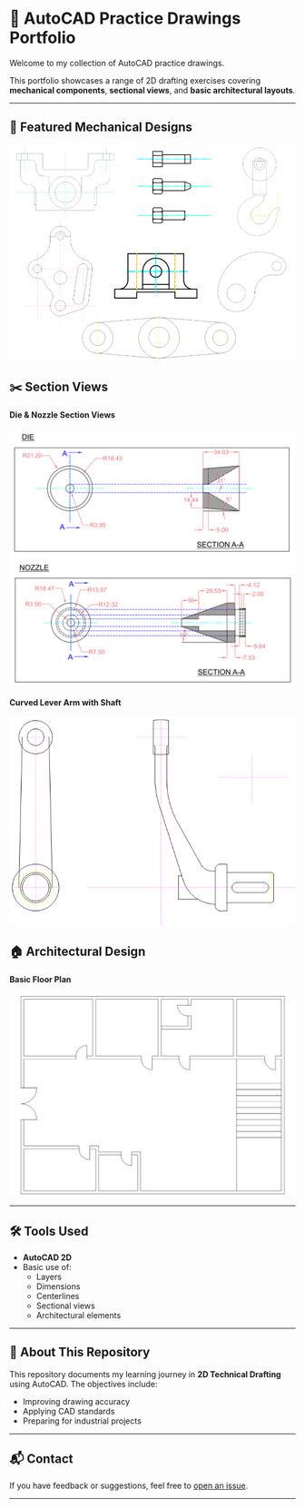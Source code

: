 # 💼 AutoCAD Practice Drawings Portfolio

Welcome to my collection of AutoCAD practice drawings. 

This portfolio showcases a range of 2D drafting exercises covering **mechanical components**, **sectional views**, and **basic architectural layouts**.

---

## 📐 Featured Mechanical Designs

![Mechanical Designs](mechanical_designs.png)


## ✂️ Section Views

#### **Die & Nozzle Section Views**

![Die & Nozzle](die_&_nozzle.png)

#### **Curved Lever Arm with Shaft**
 
![Lever Arm](curved_lever_arm.png)


## 🏠 Architectural Design

#### **Basic Floor Plan**
 
![Floor Plan](floor_plan.png)

---

## 🛠 Tools Used

- **AutoCAD 2D**
- Basic use of:
  - Layers
  - Dimensions
  - Centerlines
  - Sectional views
  - Architectural elements

---

## 🔗 About This Repository

This repository documents my learning journey in **2D Technical Drafting** using AutoCAD. The objectives include:
- Improving drawing accuracy
- Applying CAD standards
- Preparing for industrial projects

---

## 📬 Contact

If you have feedback or suggestions, feel free to [open an issue](https://github.com).

---

